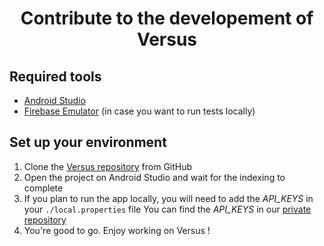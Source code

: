 <div align=center>
  <h1>Contribute to the developement of Versus</h1>
</div>

## Required tools

- [Android Studio](https://developer.android.com/studio)
- [Firebase Emulator](https://firebase.google.com/docs/emulator-suite) (in case you want to run tests locally)

## Set up your environment

1. Clone the [Versus repository](https://github.com/cs306-versus/versus-app) from GitHub
2. Open the project on Android Studio and wait for the indexing to complete
3. If you plan to run the app locally, you will need to add the *API_KEYS* in your `./local.properties` file
You can find the *API_KEYS* in our [private repository](https://github.com/cs306-versus/.github-private)
4. You're good to go. Enjoy working on Versus !
